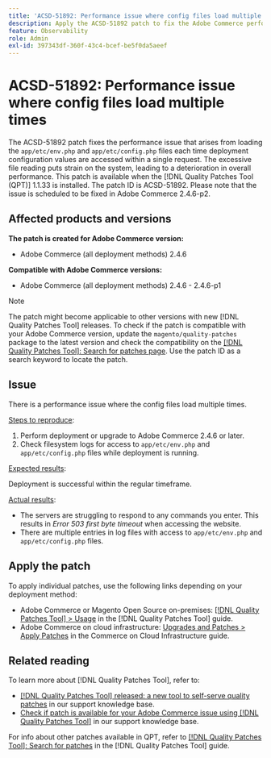 ```yaml
---
title: 'ACSD-51892: Performance issue where config files load multiple times'
description: Apply the ACSD-51892 patch to fix the Adobe Commerce performance issue where config files load multiple times during deployment.
feature: Observability
role: Admin
exl-id: 397343df-360f-43c4-bcef-be5f0da5aeef
---
```

# ACSD-51892: Performance issue where config files load multiple times

The ACSD-51892 patch fixes the performance issue that arises from loading the `app/etc/env.php` and `app/etc/config.php` files each time deployment configuration values are accessed within a single request. The excessive file reading puts strain on the system, leading to a deterioration in overall performance. This patch is available when the [!DNL Quality Patches Tool (QPT)] 1.1.33 is installed. The patch ID is ACSD-51892. Please note that the issue is scheduled to be fixed in Adobe Commerce 2.4.6-p2.

## Affected products and versions

**The patch is created for Adobe Commerce version:**

* Adobe Commerce (all deployment methods) 2.4.6

**Compatible with Adobe Commerce versions:**

* Adobe Commerce (all deployment methods) 2.4.6 - 2.4.6-p1

>[!NOTE]
>
>The patch might become applicable to other versions with new [!DNL Quality Patches Tool] releases. To check if the patch is compatible with your Adobe Commerce version, update the `magento/quality-patches` package to the latest version and check the compatibility on the [[!DNL Quality Patches Tool]: Search for patches page](https://experienceleague.adobe.com/tools/commerce-quality-patches/index.html). Use the patch ID as a search keyword to locate the patch.

## Issue

There is a performance issue where the config files load multiple times.

<u>Steps to reproduce</u>:

1. Perform deployment or upgrade to Adobe Commerce 2.4.6 or later.
1. Check filesystem logs for access to `app/etc/env.php` and `app/etc/config.php` files while deployment is running.

<u>Expected results</u>:

Deployment is successful within the regular timeframe.

<u>Actual results</u>:

* The servers are struggling to respond to any commands you enter. This results in *Error 503 first byte timeout* when accessing the website.
* There are multiple entries in log files with access to `app/etc/env.php` and `app/etc/config.php` files.

## Apply the patch

To apply individual patches, use the following links depending on your deployment method:

* Adobe Commerce or Magento Open Source on-premises: [[!DNL Quality Patches Tool] > Usage](https://experienceleague.adobe.com/docs/commerce-operations/tools/quality-patches-tool/usage.html) in the [!DNL Quality Patches Tool] guide.
* Adobe Commerce on cloud infrastructure: [Upgrades and Patches > Apply Patches](https://experienceleague.adobe.com/docs/commerce-cloud-service/user-guide/develop/upgrade/apply-patches.html) in the Commerce on Cloud Infrastructure guide.

## Related reading

To learn more about [!DNL Quality Patches Tool], refer to:

* [[!DNL Quality Patches Tool] released: a new tool to self-serve quality patches](/help/announcements/adobe-commerce-announcements/magento-quality-patches-released-new-tool-to-self-serve-quality-patches.md) in our support knowledge base.
* [Check if patch is available for your Adobe Commerce issue using [!DNL Quality Patches Tool]](/help/support-tools/patches-available-in-qpt-tool/check-patch-for-magento-issue-with-magento-quality-patches.md) in our support knowledge base.

For info about other patches available in QPT, refer to [[!DNL Quality Patches Tool]: Search for patches](https://experienceleague.adobe.com/tools/commerce-quality-patches/index.html) in the [!DNL Quality Patches Tool] guide.
